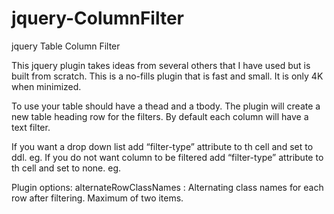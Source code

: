 jquery-ColumnFilter
===================

jquery Table Column Filter

This jquery plugin takes ideas from several others that I have used but is built from scratch. This is a no-fills plugin that is fast and small. It is only 4K when minimized.

To use your table should have a thead and a tbody. The plugin will create a new table heading row for the filters. By default each column will have a text filter.

If you want a drop down list add “filter-type” attribute to th cell and set to ddl. eg. <th filter-type=”ddl”>
If you do not want column to be filtered add “filter-type” attribute to th cell and set to none. eg. <th filter-type=”none”>

Plugin options:
alternateRowClassNames : Alternating class names for each row after filtering. Maximum of two items.
